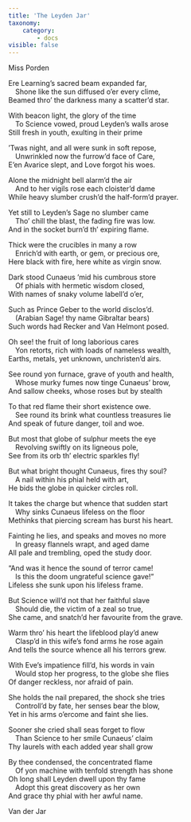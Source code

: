 ```yaml
---
title: 'The Leyden Jar'
taxonomy:
    category:
        - docs
visible: false
---
```


<div class="author">Miss Porden</div>

Ere Learning’s sacred beam expanded far,    
&emsp;Shone like the sun diffused o’er every clime,    
Beamed thro’ the darkness many a scatter’d star.  
  
With beacon light, the glory of the time    
&emsp;To Science vowed, proud Leyden’s walls arose    
Still fresh in youth, exulting in their prime    
  
’Twas night, and all were sunk in soft repose,    
&emsp;Unwrinkled now the furrow’d face of Care,    
E’en Avarice slept, and Love forgot his woes.  
  
Alone the midnight bell alarm’d the air    
&emsp;And to her vigils rose each cloister’d dame    
While heavy slumber crush’d the half-form’d prayer.    
  
Yet still to Leyden’s Sage no slumber came    
&emsp;Tho’ chill the blast, the fading fire was low.    
And in the socket burn’d th’ expiring flame.    
  
Thick were the crucibles in many a row    
&emsp;Enrich’d with earth, or gem, or precious ore,    
Here black with fire, here white as virgin snow.    
  
Dark stood Cunaeus ’mid his cumbrous store    
&emsp;Of phials with hermetic wisdom closed,    
With names of snaky volume labell’d o’er,    
  
Such as Prince Geber to the world disclos’d.    
&emsp;(Arabian Sage! thy name Gibraltar bears)    
Such words had Recker and Van Helmont posed.  
  
Oh see! the fruit of long laborious cares    
&emsp;Yon retorts, rich with loads of nameless wealth,    
Earths, metals, yet unknown, unchristen’d airs.    
  
See round yon furnace, grave of youth and health,    
&emsp;Whose murky fumes now tinge Cunaeus’ brow,    
And sallow cheeks, whose roses but by stealth    
  
To that red flame their short existence owe.    
&emsp;See round its brink what countless treasures lie    
And speak of future danger, toil and woe.  
  
But most that globe of sulphur meets the eye    
&emsp;Revolving swiftly on its ligneous pole,    
See from its orb th’ electric sparkles fly!    
  
But what bright thought Cunaeus, fires thy soul?    
&emsp;A nail within his phial held with art,    
He bids the globe in quicker circles roll.  
  
It takes the charge but whence that sudden start    
&emsp;Why sinks Cunaeus lifeless on the floor    
Methinks that piercing scream has burst his heart.    
  
Fainting he lies, and speaks and moves no more    
&emsp;In greasy flannels wrapt, and aged dame    
All pale and trembling, oped the study door.    
  
“And was it hence the sound of terror came!    
&emsp;Is this the doom ungrateful science gave!”    
Lifeless she sunk upon his lifeless frame.    
  
But Science will’d not that her faithful slave    
&emsp;Should die, the victim of a zeal so true,    
She came, and snatch’d her favourite from the grave.  
  
Warm thro’ his heart the lifeblood play’d anew    
&emsp;Clasp’d in this wife’s fond arms he rose again    
And tells the source whence all his terrors grew.  
  
With Eve’s impatience fill’d, his words in vain    
&emsp;Would stop her progress, to the globe she flies    
Of danger reckless, nor afraid of pain.    
  
She holds the nail prepared, the shock she tries    
&emsp;Controll’d by fate, her senses bear the blow,    
Yet in his arms o’ercome and faint she lies.    
  
Sooner she cried shall seas forget to flow    
&emsp;Than Science to her smile Cunaeus’ claim    
Thy laurels with each added year shall grow    
  
By thee condensed, the concentrated flame    
&emsp;Of yon machine with tenfold strength has shone    
Oh long shall Leyden dwell upon thy fame    
&emsp;Adopt this great discovery as her own    
And grace thy phial with her awful name.  
  
Van der Jar  
  